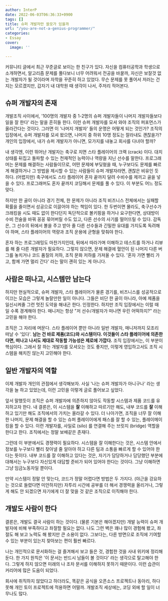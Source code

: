 ```yaml
---
author: InterP
date: 2022-06-03T06:36:33+0900
tags: []
title: 슈퍼 개발자만 쓸모가 있을까
url: "/you-are-not-a-genius-programmer/"
categories:
- Essay
cover:
  image: ''

---
```

커뮤니티 글에서 최근 꾸준글로 보이는 한 친구가 있다. 자신을 컴퓨터공학과 학생으로 소개하면서, 알고리즘 문제를 풀다보니 너무 어려워서 전공을 바꿀까, 자신은 보잘것 없는 개발자가 될 것이라며 자학을 꾸준히 하고 있었다. 무슨 문제를 못 풀어서 저러는 건지는 모르겠지만, 갑자기 내 대학원 때 생각이 나서, 주저리 적어본다.

## 슈퍼 개발자의 존재

개발조직 사이에서, '100명의 개발자 중 1-2명의 슈퍼 개발자들이 나머지 개발자들보다 일을 잘 한다' 라는 말을 흔히들 한다. 이런 슈퍼 개발자를 모셔 와야 조직의 퍼포먼스가 올라간다는 것이다. 그러면 이 '나머지 개발자' 들의 운명은 어떻게 되는 것인가? 조직의 입장에서, 슈퍼 개발자를 모셔 왔으면, 나머지 중 하위 10명 정도는 잘라내도 괜찮을가? 개인의 입장에서, 내가 슈퍼 개발자가 아니면, 모가지를 내놓고 회사를 다녀야 할까?

내 생각엔, 이런 뛰어난 개발자는 축구로 치면 스타 플레이어의 크랙 (crack) 이다. 대치 상태를 뒤집고 돌파할 수 있는 천재적인 능력이나 역량을 지닌 선수를 말한다. 프로그래머는 문제를 해결하는 사람들이므로, 어떤 문제에 부딪혔을 때, 누구보다도 문제를 빠르게 해결하거나 그 방법을 제시할 수 있는 사람들이 슈퍼 개발자라면, 괜찮은 비유인 듯 하다. (어렵지만) 축구에서도 스타 플레이어 혼자 끝까지 달려 수비수를 제끼고 골을 넣을 수 있다. 프로그래머도 혼자 끝까지 코딩해서 문제를 풀 수 있다. 이 부분도 어느 정도 맞다. 

하지만 한 골이 아니라 경기 전체, 한 문제가 아니라 조직 비즈니스 전체에서는 실패할 확률을 줄이면서 성공으로 이끌어야 하는 책임이 있다. 한 두번이면 몰라도, 축구선수가 크래킹을 시도 때도 없이 한다던지 독단적으로 볼키핑을 하거나 요구한다면, 상대방이 수비 전술을 바꿔 꽁꽁 묶어버릴 수도 있고, 다른 선수의 사기를 떨어뜨릴 수 있다. 감독은, 그 선수의 뒤에서 볼을 주고 받아 줄 다른 선수들과 긴밀한 유대를 가지도록 독려해야 하며, 스타 플레이어의 역량과 조직 운용에 균형을 맞춰야 한다.

혼자 하는 프로그래밍도 마찬가지인데, 뒤에서 따라가며 이해하고 테스트를 하거나 리뷰를 해 줄 다른 개발자가 필요하다. 그렇지 않으면, 문제 해결에 혈안이 된 나머지 다른 버그를 놓치거나 코드 품질의 저하, 조직 문화 저하를 가져올 수 있다. '혼자 가면 빨리 가고, 함께 가면 멀리 간다' 라는 말이 괜히 있는 게 아니다.

## 사람은 떠나고, 시스템만 남는다

하지만 현실적으로, 슈퍼 개발자, 스타 플레이어가 물론 경기를, 비즈니스를 성공적으로 이끄는 모습은 그렇게 놀랄만한 일이 아니다. 그들은 비단 한 골이 아니라, 아예 제품을 일신시켜줄 그런 멋진 도약을 해내곤 한다. 인정한다. 하지만 조직 입장에서는 이럴 때 일 수록 경계해야 한다. 매니저는 항상 "저 선수/개발자가 떠나면 우린 어떡하지?" 라는 고민을 해야 한다.

조직은 그 자리에 머문다. 스타 플레이어 뿐만 아니라 일반 개발자, 매니저까지 모조리 떠날 수 '있다'. **남는 건 바로 제품(코드)와 시스템이다. 이것들이 스타 플레이어에 의존한다면, 떠나고 나서도 제대로 작동할 가능성은 제로에 가깝다.** 조직 입장에서는, 이 부분이 핵심이다. 그래서 잘 하는 개발자를 모셔오는 것도 좋지만, 이렇게 영입하고서도 조직 시스템을 해치진 않는지 고민해야 한다.

## 일반 개발자의 역할

이제 개발자 개인의 관점에서 생각해보자. 사실 '나는 슈퍼 개발자가 아니구나' 라는 생각을 늘 하고 있었는데, 이런 고민을 이렇게 글로 풀어보고 싶었다.

앞서 말했듯이 조직은 슈퍼 개발자에 의존하지 않아도 작동할 시스템과 제품 코드를 유지하고자 한다. 내 결론은, 이 시스템을 **잘** 이해하고 따르기만 해도, 내부 코드를 **잘** 이해하고 있기만 해도 조직에서의 가치는 올라갈 수 있다. 더 나아가면, 조직을 너무 잘 이해한 나머지, 문제 해결을 할 수 있는 슈퍼 플레이어에게 패스를 잘 할 수 있는, 플레이메이킹을 할 수 있다. 이런 개발자를, 사일로 (silo) 를 연결해 주는 브릿지 (bridge) 역할을 한다고 한다. 조직에서는 정말 보배같은 존재다. 

그런데 이 부분에서도 경쟁력이 필요하다. 시스템을 잘 이해한다는 것은, 시스템 안에서 정보를 누구보다 빨리 찾아낼 줄 알아야 하고 다른 팀과 소통을 빠르게 할 수 있어야 한다는 뜻이다. 내부 코드를 잘 이해하고 있다는 것은, 자기가 담당하거나 담당했던 부분에 대해서는 누구보다 자신있게 대답할 준비가 되어 있어야 한다는 것이다. 그냥 이해하면 그냥 임금노동자일 뿐이다.

만약 시스템이 정말 안 맞는다, 코드가 정말 어렵다면 방법은 두 가지다. (야근을 강요하는 것으로 들렸다면 미안하지만) 자투리 시간에 공부를 더 해서 경쟁력을 올리거나, 그렇게 해도 안 되겠으면 자기에게 더 잘 맞을 것 같은 조직으로 이직해야 한다.

## 개발도 사람이 한다

결론은, 개발도 결국 사람이 하는 것이다. (물론 기본은 해야겠지만) 개발 능력이 슈퍼 개발자에 비해 부족하다고 좌절할 필요는 없다. 나도 그런 벽은 꽤나 많이 경험해 봤고, 좌절도 해 보고 노력도 해 봤지만 큰 소용이 없다. 그보다는, 다른 방면으로 조직에 기여할 수 있는 부분이 있는지 찾아보는 편이 훨씬 빠르다. 

나는 개인적으로 문서화하는 걸 즐겨해서 보고 들은 것, 경험한 것을 사내 위키에 정리해 둔다. 한 가지 원칙은 '이 문서는 반드시 남들이 볼 것이다' 라는 생각으로 탈고해야 한다. 그렇게 하지 않으면 미래의 나 조차 문서를 이해하지 못하기 때문이다. 이런 습관이 커리어에 많은 도움이 되었다.

회사에 취직하지 않았다고 하더라도, 똑같은 공식을 오픈소스 프로젝트나 동아리, 하다못해 개인 토이 프로젝트에 적용하면 어떨까. 개발조직 세상에는, 코딩 외에 할 일이 너무나도 많다.
